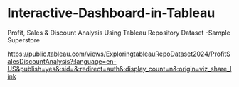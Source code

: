 # Interactive-Dashboard-in-Tableau
Profit, Sales &amp; Discount Analysis Using Tableau Repository Dataset -Sample Superstore

https://public.tableau.com/views/ExploringtableauRepoDataset2024/ProfitSalesDiscountAnalysis?:language=en-US&publish=yes&:sid=&:redirect=auth&:display_count=n&:origin=viz_share_link
